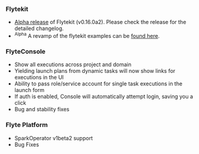 ### Flytekit
* [Alpha release](https://github.com/lyft/flytekit/releases/tag/v0.16.0a2) of Flytekit (v0.16.0a2). Please check the release for the detailed changelog.
* <sup>Alpha</sup> A revamp of the flytekit examples can be [found here](https://flytecookbook.readthedocs.io/en/latest/auto_recipes/index.html).

### FlyteConsole
* Show all executions across project and domain
* Yielding launch plans from dynamic tasks will now show links for executions in the UI
* Ability to pass role/service account for single task executions in the launch form
* If auth is enabled, Console will automatically attempt login, saving you a click
* Bug and stability fixes

### Flyte Platform
* SparkOperator v1beta2 support
* Bug Fixes
